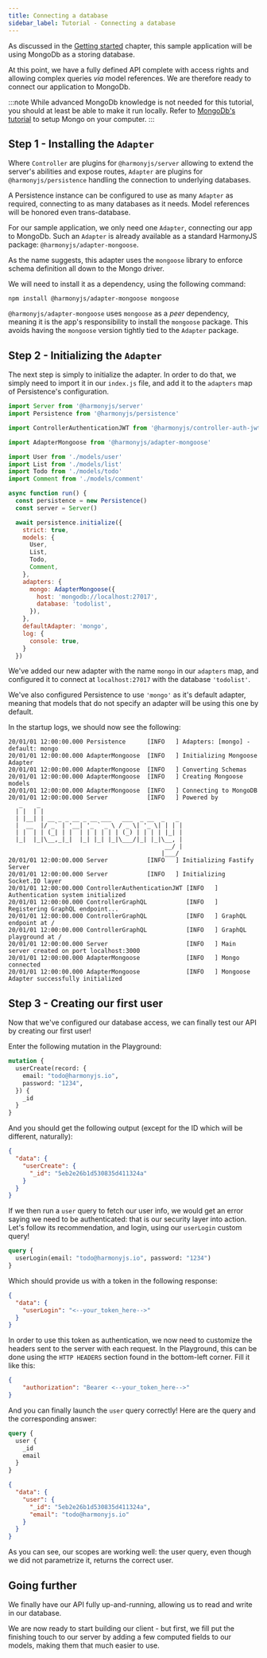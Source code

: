 ```yaml
---
title: Connecting a database
sidebar_label: Tutorial - Connecting a database
---
```


As discussed in the [Getting started](/docs/guides/introduction#server-side-technologies) chapter,
this sample application will be using MongoDb as a storing database.

At this point, we have a fully defined API complete with access rights and allowing complex
queries _via_ model references. We are therefore ready to connect our application to MongoDb.

:::note
While advanced MongoDb knowledge is not needed for this tutorial, you should at least be
able to make it run locally. Refer to [MongoDb's tutorial](https://docs.mongodb.com/manual/installation/#mongodb-community-edition-installation-tutorials) to setup Mongo on your computer.
:::

## Step 1 - Installing the `Adapter`

Where `Controller` are plugins for `@harmonyjs/server` allowing to extend the server's
abilities and expose routes, `Adapter` are plugins for `@harmonyjs/persistence` handling
the connection to underlying databases.

A Persistence instance can be configured to use as many `Adapter` as required, connecting
to as many databases as it needs. Model references will be honored even trans-database.

For our sample application, we only need one `Adapter`, connecting our app to MongoDb. 
Such an `Adapter` is already available as a standard HarmonyJS package: `@harmonyjs/adapter-mongoose`.

As the name suggests, this adapter uses the `mongoose` library to enforce schema definition
all down to the Mongo driver.

We will need to install it as a dependency, using the following command:

```shell script
npm install @harmonyjs/adapter-mongoose mongoose
```

`@harmonyjs/adapter-mongoose` uses `mongoose` as a _peer_ dependency, meaning it is the
app's responsibility to install the `mongoose` package. This avoids having the `mongoose`
version tightly tied to the `Adapter` package.


## Step 2 - Initializing the `Adapter`

The next step is simply to initialize the adapter. In order to do that, we simply need to
import it in our `index.js` file, and add it to the `adapters` map of Persistence's configuration.


```js title="index.js" {5-6,25-31}
import Server from '@harmonyjs/server'
import Persistence from '@harmonyjs/persistence'

import ControllerAuthenticationJWT from '@harmonyjs/controller-auth-jwt'

import AdapterMongoose from '@harmonyjs/adapter-mongoose'

import User from './models/user'
import List from './models/list'
import Todo from './models/todo'
import Comment from './models/comment'

async function run() {
  const persistence = new Persistence()
  const server = Server()

  await persistence.initialize({
    strict: true,
    models: {
      User,
      List,
      Todo,
      Comment,
    },
    adapters: {
      mongo: AdapterMongoose({
        host: 'mongodb://localhost:27017',
        database: 'todolist',
      }),
    },
    defaultAdapter: 'mongo',
    log: {
      console: true,
    }
  })
```

We've added our new adapter with the name `mongo` in our `adapters` map, and configured it
to connect at `localhost:27017` with the database `'todolist'`.

We've also configured Persistence to use `'mongo'` as it's default adapter, meaning that models
that do not specify an adapter will be using this one by default.

In the startup logs, we should now see the following:

```shell script {2-5,22-23}
20/01/01 12:00:00.000 Persistence      [INFO   ] Adapters: [mongo] - default: mongo
20/01/01 12:00:00.000 AdapterMongoose  [INFO   ] Initializing Mongoose Adapter
20/01/01 12:00:00.000 AdapterMongoose  [INFO   ] Converting Schemas
20/01/01 12:00:00.000 AdapterMongoose  [INFO   ] Creating Mongoose models
20/01/01 12:00:00.000 AdapterMongoose  [INFO   ] Connecting to MongoDB
20/01/01 12:00:00.000 Server           [INFO   ] Powered by
   _    _
  | |  | |
  | |__| | __ _ _ __ _ __ ___   ___  _ __  _   _
  |  __  |/ _` | '__| '_ ` _ \ / _ \| '_ \| | | |
  | |  | | (_| | |  | | | | | | (_) | | | | |_| |
  |_|  |_|\__,_|_|  |_| |_| |_|\___/|_| |_|\__, |
                                            __/ |
                                           |___/
20/01/01 12:00:00.000 Server           [INFO   ] Initializing Fastify Server
20/01/01 12:00:00.000 Server           [INFO   ] Initializing Socket.IO layer
20/01/01 12:00:00.000 ControllerAuthenticationJWT [INFO   ] Authentication system initialized
20/01/01 12:00:00.000 ControllerGraphQL           [INFO   ] Registering GraphQL endpoint...
20/01/01 12:00:00.000 ControllerGraphQL           [INFO   ] GraphQL endpoint at /
20/01/01 12:00:00.000 ControllerGraphQL           [INFO   ] GraphQL playground at /
20/01/01 12:00:00.000 Server                      [INFO   ] Main server created on port localhost:3000
20/01/01 12:00:00.000 AdapterMongoose             [INFO   ] Mongo connected
20/01/01 12:00:00.000 AdapterMongoose             [INFO   ] Mongoose Adapter successfully initialized
```


## Step 3 - Creating our first user

Now that we've configured our database access, we can finally test our API by creating
our first user!

Enter the following mutation in the Playground:

```graphql
mutation {
  userCreate(record: {
    email: "todo@harmonyjs.io",
    password: "1234",
  }) {
    _id
  }
}
```

And you should get the following output (except for the ID which will be different, naturally):

```json
{
  "data": {
    "userCreate": {
      "_id": "5eb2e26b1d530835d411324a"
    }
  }
}
```

If we then run a `user` query to fetch our user info, we would get an error saying we need
to be authenticated: that is our security layer into action. Let's follow its recommendation, 
and login, using our `userLogin` custom query!

```graphql
query {
  userLogin(email: "todo@harmonyjs.io", password: "1234")
}
```

Which should provide us with a token in the following response:

```json
{
  "data": {
    "userLogin": "<--your_token_here-->"
  }
}
```

In order to use this token as authentication, we now need to customize the headers sent
to the server with each request. In the Playground, this can be done using the `HTTP HEADERS` section
found in the bottom-left corner. Fill it like this:

```json
{
	"authorization": "Bearer <--your_token_here-->"
}
```

And you can finally launch the `user` query correctly! Here are the query and the corresponding
answer:

```graphql
query {
  user {
    _id
    email
  }
}
```

```json
{
  "data": {
    "user": {
      "_id": "5eb2e26b1d530835d411324a",
      "email": "todo@harmonyjs.io"
    }
  }
}
```

As you can see, our scopes are working well: the user query, even though we did not parametrize it,
returns the correct user.

## Going further

We finally have our API fully up-and-running, allowing us to read and write in our database.

We are now ready to start building our client - but first, we fill put the finishing touch to
our server by adding a few computed fields to our models, making them that much easier to use.
